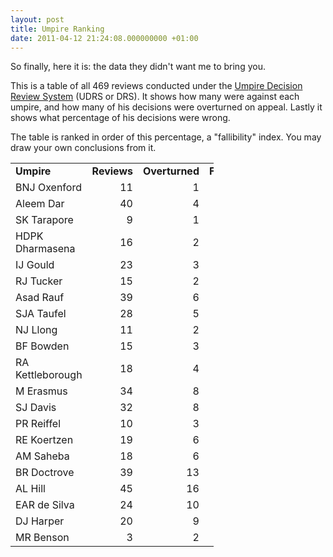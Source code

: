 ```yaml
---
layout: post
title: Umpire Ranking
date: 2011-04-12 21:24:08.000000000 +01:00
---
```

So finally, here it is: the data they didn't want me to bring you.

This is a table of all 469 reviews conducted under the <a href="http://en.wikipedia.org/wiki/Umpire_Decision_Review_System" target="_blank">Umpire Decision Review System</a> (UDRS or DRS). It shows how many were against each umpire, and how many of his decisions were overturned on appeal. Lastly it shows what percentage of his decisions were wrong.

The table is ranked in order of this percentage, a "fallibility" index. You may draw your own conclusions from it.
<table style="border-collapse: collapse; table-layout: fixed; width: 244pt;" border="0" cellspacing="0" cellpadding="0" width="326"><colgroup> <col style="mso-width-source: userset; mso-width-alt: 4498; width: 92pt;" width="123"></col> <col style="mso-width-source: userset; mso-width-alt: 2157; width: 44pt;" width="59"></col> <col style="mso-width-source: userset; mso-width-alt: 2889; width: 59pt;" width="79"></col> <col class="xl65" style="mso-width-source: userset; mso-width-alt: 2377; width: 49pt;" width="65"></col> </colgroup>
<tbody>
<tr class="xl66" style="height: 15.0pt;" height="20">
<td class="xl66" style="height: 15.0pt; width: 92pt;" width="123" height="20"><strong>Umpire</strong></td>
<td class="xl67" style="width: 44pt; text-align: right;" width="59"><strong>Reviews</strong></td>
<td class="xl67" style="width: 59pt; text-align: right;" width="79"><strong>Overturned</strong></td>
<td class="xl68" style="width: 49pt; text-align: right;" width="65"><strong>Fallibility</strong></td>
</tr>
<tr style="height: 15.0pt;" height="20">
<td style="height: 15.0pt;" height="20">BNJ Oxenford</td>
<td align="right">11</td>
<td align="right">1</td>
<td class="xl65" align="right">9%</td>
</tr>
<tr style="height: 15.0pt;" height="20">
<td style="height: 15.0pt;" height="20">Aleem Dar</td>
<td align="right">40</td>
<td align="right">4</td>
<td class="xl65" align="right">10%</td>
</tr>
<tr style="height: 15.0pt;" height="20">
<td style="height: 15.0pt;" height="20">SK Tarapore</td>
<td align="right">9</td>
<td align="right">1</td>
<td class="xl65" align="right">11%</td>
</tr>
<tr style="height: 15.0pt;" height="20">
<td style="height: 15.0pt;" height="20">HDPK Dharmasena</td>
<td align="right">16</td>
<td align="right">2</td>
<td class="xl65" align="right">13%</td>
</tr>
<tr style="height: 15.0pt;" height="20">
<td style="height: 15.0pt;" height="20">IJ Gould</td>
<td align="right">23</td>
<td align="right">3</td>
<td class="xl65" align="right">13%</td>
</tr>
<tr style="height: 15.0pt;" height="20">
<td style="height: 15.0pt;" height="20">RJ Tucker</td>
<td align="right">15</td>
<td align="right">2</td>
<td class="xl65" align="right">13%</td>
</tr>
<tr style="height: 15.0pt;" height="20">
<td style="height: 15.0pt;" height="20">Asad Rauf</td>
<td align="right">39</td>
<td align="right">6</td>
<td class="xl65" align="right">15%</td>
</tr>
<tr style="height: 15.0pt;" height="20">
<td style="height: 15.0pt;" height="20">SJA Taufel</td>
<td align="right">28</td>
<td align="right">5</td>
<td class="xl65" align="right">18%</td>
</tr>
<tr style="height: 15.0pt;" height="20">
<td style="height: 15.0pt;" height="20">NJ Llong</td>
<td align="right">11</td>
<td align="right">2</td>
<td class="xl65" align="right">18%</td>
</tr>
<tr style="height: 15.0pt;" height="20">
<td style="height: 15.0pt;" height="20">BF Bowden</td>
<td align="right">15</td>
<td align="right">3</td>
<td class="xl65" align="right">20%</td>
</tr>
<tr style="height: 15.0pt;" height="20">
<td style="height: 15.0pt;" height="20">RA Kettleborough</td>
<td align="right">18</td>
<td align="right">4</td>
<td class="xl65" align="right">22%</td>
</tr>
<tr style="height: 15.0pt;" height="20">
<td style="height: 15.0pt;" height="20">M Erasmus</td>
<td align="right">34</td>
<td align="right">8</td>
<td class="xl65" align="right">24%</td>
</tr>
<tr style="height: 15.0pt;" height="20">
<td style="height: 15.0pt;" height="20">SJ Davis</td>
<td align="right">32</td>
<td align="right">8</td>
<td class="xl65" align="right">25%</td>
</tr>
<tr style="height: 15.0pt;" height="20">
<td style="height: 15.0pt;" height="20">PR Reiffel</td>
<td align="right">10</td>
<td align="right">3</td>
<td class="xl65" align="right">30%</td>
</tr>
<tr style="height: 15.0pt;" height="20">
<td style="height: 15.0pt;" height="20">RE Koertzen</td>
<td align="right">19</td>
<td align="right">6</td>
<td class="xl65" align="right">32%</td>
</tr>
<tr style="height: 15.0pt;" height="20">
<td style="height: 15.0pt;" height="20">AM Saheba</td>
<td align="right">18</td>
<td align="right">6</td>
<td class="xl65" align="right">33%</td>
</tr>
<tr style="height: 15.0pt;" height="20">
<td style="height: 15.0pt;" height="20">BR Doctrove</td>
<td align="right">39</td>
<td align="right">13</td>
<td class="xl65" align="right">33%</td>
</tr>
<tr style="height: 15.0pt;" height="20">
<td style="height: 15.0pt;" height="20">AL Hill</td>
<td align="right">45</td>
<td align="right">16</td>
<td class="xl65" align="right">36%</td>
</tr>
<tr style="height: 15.0pt;" height="20">
<td style="height: 15.0pt;" height="20">EAR de Silva</td>
<td align="right">24</td>
<td align="right">10</td>
<td class="xl65" align="right">42%</td>
</tr>
<tr style="height: 15.0pt;" height="20">
<td style="height: 15.0pt;" height="20">DJ Harper</td>
<td align="right">20</td>
<td align="right">9</td>
<td class="xl65" align="right">45%</td>
</tr>
<tr style="height: 15.0pt;" height="20">
<td style="height: 15.0pt;" height="20">MR Benson</td>
<td align="right">3</td>
<td align="right">2</td>
<td class="xl65" align="right">67%</td>
</tr>
<tr style="display: none;" height="0">
<td style="width: 92pt;" width="123"></td>
<td style="width: 44pt;" width="59"></td>
<td style="width: 59pt;" width="79"></td>
<td style="width: 49pt;" width="65"></td>
</tr>
</tbody>
</table>
